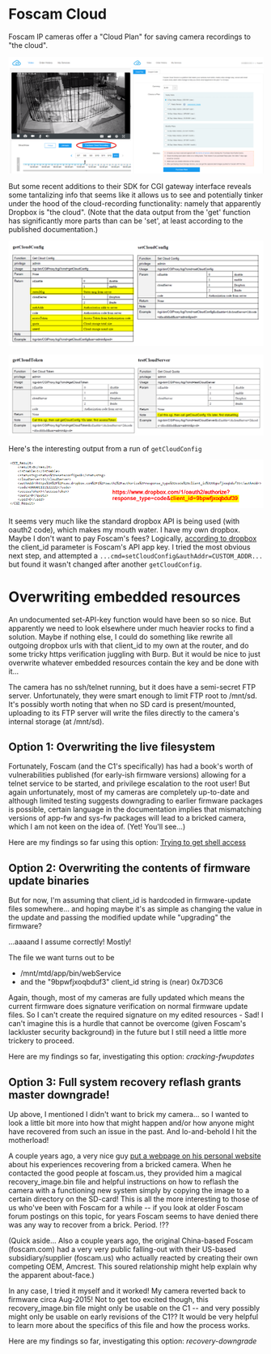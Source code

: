 # Foscam Cloud

Foscam IP cameras offer a "Cloud Plan" for saving camera recordings to "the cloud". 

![cloud recording plan interface](cloud-recording-plan.png)	


But some recent additions to their SDK for CGI gateway interface reveals some tantalizing info that seems like it allows us to see and potentially tinker under the hood of the cloud-recording functionality: namely that apparently Dropbox is "the cloud". (Note that the data output from the 'get' function has significantly more parts than can be 'set', at least according to the published documentation.)

![cloud verbs from cgi sdk](cgi-cloud-configs.png)	

![other cloud verbs from cgi sdk](cgi-cloud-other.png)


Here's the interesting output from a run of `getCloudConfig` 

![actual output from getconfig](example-getconfig.png)	


It seems very much like the standard dropbox API is being used (with oauth2 code), which makes my mouth water. I have my own dropbox. Maybe I don't want to pay Foscam's fees?  Logically, [according to dropbox](https://blogs.dropbox.com/developers/2013/07/using-oauth-2-0-with-the-core-api/) the client_id parameter is Foscam's API app key. I tried the most obvious next step, and attempted a `...cmd=setCloudConfig&authAddr=CUSTOM_ADDR...` but found it wasn't changed after another `getCloudConfig`.


# Overwriting embedded resources

An undocumented set-API-key function would have been so so nice. But apparently we need to look elsewhere under much heavier rocks to find a solution. Maybe if nothing else, I could do something like rewrite all outgoing dropbox urls with that client_id to my own at the router, and do some tricky https verification juggling with Burp. But it would be nice to just overwrite whatever embedded resources contain the key and be done with it...

The camera has no ssh/telnet running, but it does have a semi-secret FTP server. Unfortunately, they were smart enough to limit FTP root to /mnt/sd. It's possibly worth noting that when no SD card is present/mounted, uploading to its FTP server will write the files directly to the camera's internal storage (at /mnt/sd). 

## Option 1: Overwriting the live filesystem

Fortunately, Foscam (and the C1's specifically) has had a book's worth of vulnerabilities published (for early-ish firmware versions) allowing for a telnet service to be started, and privilege escalation to the root user! But again unfortunately, most of my cameras are completely up-to-date and although limited testing suggests downgrading to earlier firmware packages is possible, certain language in the documentation implies that mismatching versions of app-fw and sys-fw packages will lead to a bricked camera, which I am not keen on the idea of.  (Yet!  You'll see...)

Here are my findings so far using this option: [Trying to get shell access](telnet_access.md)

## Option 2: Overwriting the contents of firmware update binaries

But for now, I'm assuming that client_id is hardcoded in firmware-update files somewhere... and hoping maybe it's as simple as changing the value in the update and passing the modified update while "upgrading" the firmware?  

...aaaand I assume correctly! Mostly!

The file we want turns out to be
 * /mnt/mtd/app/bin/webService
 * and the "9bpwfjxoqbduf3" client_id string is (near) 0x7D3C6

Again, though, most of my cameras are fully updated which means the current firmware does signature verification on normal firmware update files. So I can't create the required signature on my edited resources - Sad! I can't imagine this is a hurdle that cannot be overcome (given Foscam's lackluster security background) in the future but I still need a little more trickery to proceed.

Here are my findings so far, investigating this option: _cracking-fwupdates_

## Option 3: Full system recovery reflash grants master downgrade! 

Up above, I mentioned I didn't want to brick my camera... so I wanted to look a little bit more into how that might happen and/or how anyone might have recovered from such an issue in the past. And lo-and-behold I hit the motherload! 

A couple years ago, a very nice guy [put a webpage on his personal website](https://arielbarreiro.com.ar/en/recovering-bricked-foscam-c1-ip-camera) about his experiences recovering from a bricked camera. When he contacted the good people at foscam.us, they provided him a magical recovery_image.bin file and helpful instructions on how to reflash the camera with a functioning new system simply by copying the image to a certain directory on the SD-card! This is all the more interesting to those of us who've been with Foscam for a while -- if you look at older Foscam forum postings on this topic, for years Foscam seems to have denied there was any way to recover from a brick. Period. !??

(Quick aside... Also a couple years ago, the original China-based Foscam (foscam.com) had a very very public falling-out with their US-based subsidiary/supplier (foscam.us) who actually reacted by creating their own competing OEM, Amcrest.  This soured relationship might help explain why the apparent about-face.)

In any case, I tried it myself and it worked! My camera reverted back to firmware circa Aug-2015! Not to get too excited though, this recovery_image.bin file might only be usable on the C1 -- and very possibly might only be usable on early revisions of the C1?? It would be very helpful to learn more about the specifics of this file and how the process works.

Here are my findings so far, investigating this option: _recovery-downgrade_
